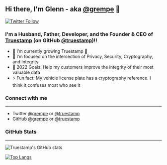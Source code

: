 ## Hi there, I'm Glenn - aka [@grempe][github-grempe] 👋

[![Twitter Follow](https://img.shields.io/twitter/follow/grempe?color=1DA1F2&logo=twitter&style=for-the-badge)](https://twitter.com/intent/follow?original_referer=https%3A%2F%2Fgithub.com%2Fgrempe&screen_name=grempe)

### I'm a Husband, Father, Developer, and the Founder & CEO of [Truestamp][website-truestamp] (on GitHub [@truestamp][github-truestamp])!!

- 🌱 I’m currently growing Truestamp 🤣
- 👯 I’m focused on the intersection of Privacy, Security, Cryptography, and Integrity
- 🥅 2022 Goals: Help my customers improve the integrity of their most valuable data
- ⚡ Fun fact: My vehicle license plate has a cryptography reference. I think it confuses most who see it 


### Connect with me

---

- Twitter [@grempe][twitter-grempe] or [@truestamp][twitter-truestamp]
- GitHub [@grempe][github-grempe] or [@truestamp][github-truestamp]

### GitHub Stats

---

![Truestamp's GitHub stats](https://github-readme-stats.vercel.app/api?username=grempe&count_private=true?show_icons=true)

[![Top Langs](https://github-readme-stats.vercel.app/api/top-langs/?username=grempe)](https://github.com/grempe)

[website-grempe]: https://www.rempe.us
[website-truestamp]: https://www.truestamp.com
[github-grempe]: https://www.github.com/grempe
[github-truestamp]: https://www.github.com/truestamp
[twitter-grempe]: https://twitter.com/grempe
[twitter-truestamp]: https://twitter.com/truestamp
[linkedin-grempe]: https://linkedin.com/in/grempe
[linkedin-truestamp]: https://linkedin.com/in/truestamp
